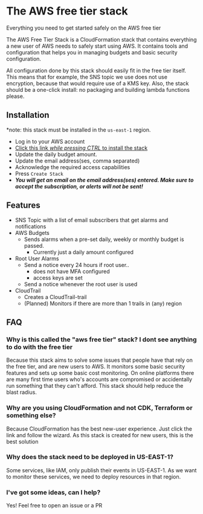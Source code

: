 # The AWS free tier stack
Everything you need to get started safely on the AWS free tier

The AWS Free Tier Stack is a CloudFormation stack that contains everything a new user of AWS needs to safely start using AWS. It contains tools and configuration that helps you in managing budgets and basic security configuration.

All configuration done by this stack should easily fit in the free tier itself. This means that for example, the SNS topic we use does not use encryption, because that would require use of a KMS key. Also, the stack should be a one-click install: no packaging and building lambda functions please.

## Installation

*note: this stack must be installed in the `us-east-1` region.

- Log in to your AWS account
- [Click this link *while pressing CTRL* to install the stack](https://us-east-1.console.aws.amazon.com/cloudformation/home?region=us-east-1#/stacks/create/review?templateURL=https://aws-free-tier-stack.s3.eu-west-1.amazonaws.com/stack.yml&stackName=aws-free-tier-stack)
- Update the daily budget amount.
- Update the email address(ses, comma separated)
- Acknowledge the required access capabilities
- Press `Create Stack`
- ***You will get an email on the email address(ses) entered. Make sure to accept the subscription, or alerts will not be sent!***

## Features

- SNS Topic with a list of email subscribers that get alarms and notifications
- AWS Budgets
    - Sends alarms when a pre-set daily, weekly or monthly budget is passed.
        - Currently just a daily amount configured
- Root User Alarms
    -  Send a notice every 24 hours if root user..
        - does not have MFA configured
        - access keys are set
    - Send a notice whenever the root user is used
- CloudTrail
    - Creates a CloudTrail-trail
    - (Planned) Monitors if there are more than 1 trails in (any) region

## FAQ

### Why is this called the "aws free tier" stack? I dont see anything to do with the free tier
Because this stack aims to solve some issues that people have that rely on the free tier, and are new users to AWS. It monitors some basic security features and sets up some basic cost monitoring. On online platforms there are many first time users who's accounts are compromised or accidentally run something that they can't afford. This stack should help reduce the blast radius.

### Why are you using CloudFormation and not CDK, Terraform or something else?
Because CloudFormation has the best new-user experience. Just click the link and follow the wizard. As this stack is created for new users, this is the best solution

### Why does the stack need to be deployed in US-EAST-1?
Some services, like IAM, only publish their events in US-EAST-1. As we want to monitor these services, we need to deploy resources in that region.

### I've got some ideas, can I help?
Yes! Feel free to open an issue or a PR
